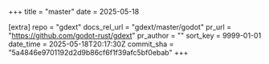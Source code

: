 +++
title = "master"
date = 2025-05-18

[extra]
repo = "gdext"
docs_rel_url = "gdext/master/godot"
pr_url = "https://github.com/godot-rust/gdext"
pr_author = ""
sort_key = 9999-01-01
date_time = 2025-05-18T20:17:30Z
commit_sha = "5a4846e9701192d2d9b86cf6f1f39afc5bf0ebab"
+++


